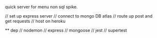 quick server for menu non sql spike.

// set up express server
// connect to mongo DB atlas
// route up post and get requests
// host on heroku

\*\* dep
// nodemon
// express
// mongoose
// jest
// supertest
